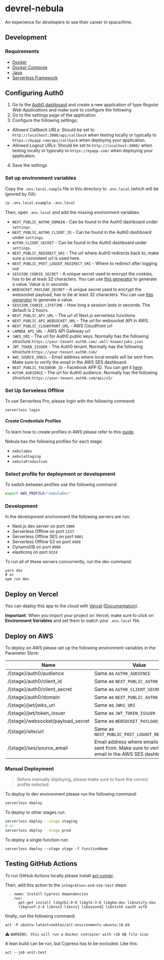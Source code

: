# devrel-nebula

An experience for developers to see their career in space/time.

## Development

### Requirements

- [Docker](https://docs.docker.com/get-docker/)
- [Docker Compose](https://docs.docker.com/compose/)
- [Java](https://openjdk.java.net/install/index.html)
- [Serverless Framework](https://www.serverless.com/framework/docs/getting-started/)

## Configuring Auth0

1. Go to the [Auth0 dashboard](https://manage.auth0.com/) and create a new
   application of type _Regular Web Applications_ and make sure to configure the
   following
2. Go to the settings page of the application
3. Configure the following settings:

- _Allowed Callback URLs_: Should be set to `http://localhost:3000/api/callback`
  when testing locally or typically to `https://myapp.com/api/callback` when
  deploying your application.
- _Allowed Logout URLs_: Should be set to `http://localhost:3000/` when testing
  locally or typically to `https://myapp.com/` when deploying your application.

4. Save the settings

### Set up environment variables

Copy the `.env.local.sample` file in this directory to `.env.local` (which will
be ignored by Git):

```bash
cp .env.local.example .env.local
```

Then, open `.env.local` and add the missing environment variables:

- `NEXT_PUBLIC_AUTH0_DOMAIN` - Can be found in the Auth0 dashboard under
  `settings`.
- `NEXT_PUBLIC_AUTH0_CLIENT_ID` - Can be found in the Auth0 dashboard under
  `settings`.
- `AUTH0_CLIENT_SECRET` - Can be found in the Auth0 dashboard under `settings`.
- `NEXT_PUBLIC_REDIRECT_URI` - The url where Auth0 redirects back to, make sure
  a consistent url is used here.
- `NEXT_PUBLIC_POST_LOGOUT_REDIRECT_URI` - Where to redirect after logging out
- `SESSION_COOKIE_SECRET` - A unique secret used to encrypt the cookies, has to
  be at least 32 characters. You can use
  [this generator](https://generate-secret.now.sh/32) to generate a value. Value
  is in seconds.
- `WEBSOCKET_PAYLOAD_SECRET` - A unique secret used to encrypt the websocket
  payload, has to be at least 32 characters. You can use
  [this generator](https://generate-secret.now.sh/32) to generate a value.
- `SESSION_COOKIE_LIFETIME` - How long a session lasts in seconds. The default
  is 2 hours.
- `NEXT_PUBLIC_API_URL` - The url of Next.js serverless functions
- `NEXT_PUBLIC_API_WEBSOCKET_URL` - The url for websocket API in AWS.
- `NEXT_PUBLIC_CLOUDFRONT_URL` - AWS Cloudfront url
- `LAMBDA_API_URL` - AWS API Gateway url
- `JWKS_URI` - The url for Auth0 public keys. Normally has the following
  structure `https://your-tenant.auth0.com/.well-known/jwks.json`
- `JWT_TOKEN_ISSUER` - The Auth0 tenant. Normally has the following structure
  `https://your-tenant.auth0.com/`
- `AWS_SOURCE_EMAIL` - Email address where local emails will be sent from. Make
  sure to verify the email in the AWS SES dashboard.
- `NEXT_PUBLIC_FACEBOOK_ID` - Facebook APP ID. You can get it
  [here](https://developers.facebook.com/docs/development/create-an-app).
- `AUTH0_AUDIENCE` - The url for Auth0 audience. Normally has the following structure `https://your-tenant.auth0.com/api/v2/`


### Set Up Serveless Offline

To use Serverless Pro, please login with the following command:

```bash
serverless login
```

#### Create Credentials Profiles

To learn how to create profiles in AWS please refer to this
[guide](https://www.serverless.com/framework/docs/providers/aws/guide/credentials/).

Nebula has the following profiles for each stage:

- `nebulaDev`
- `nebulaStaging`
- `nebulaProduction`

### Select profile for deployment or development

To switch between profiles use the following command:

```bash
export AWS_PROFILE="nebulaDev"
```

### Development

In the development environment the following servers are run:

- Next.js dev server on port `3000`
- Serverless Offline on port `1337`
- Serverless Offline SES on port `9001`
- Serverless Offline S3 on port `4569`
- DynamoDB on port `8000`
- elasticmq on port `9324`

To run all of these servers concurrently, run the dev command.

```
yarn dev
# or
npm run dev
```

## Deploy on Vercel

You can deploy this app to the cloud with
[Vercel](https://vercel.com?utm_source=github&utm_medium=readme&utm_campaign=next-example)
([Documentation](https://nextjs.org/docs/deployment)).

**Important**: When you import your project on Vercel, make sure to click on
**Environment Variables** and set them to match your `.env.local` file.

## Deploy on AWS

To deploy on AWS please set up the following environment variables in the
Parameter Store:

| Name                              | Value                                                                                                 | Encrypted |
| --------------------------------- | ----------------------------------------------------------------------------------------------------- | --------- |
| /{stage}/auth0/audience           | Same as `AUTH0_AUDIENCE`                                                                              |           |
| /{stage}/auth0/client_id          | Same as `NEXT_PUBLIC_AUTH0_CLIENT_ID`                                                                 |           |
| /{stage}/auth0/client_secret      | Same as `AUTH0_CLIENT_SECRET`                                                                         | true      |
| /{stage}/auth0/domain             | Same as `NEXT_PUBLIC_AUTH0_DOMAIN`                                                                    |           |
| /{stage}/jwt/jwks_uri             | Same as `JWKS_URI`                                                                                    |           |
| /{stage}/jwt/token_issuer         | Same as `JWT_TOKEN_ISSUER`                                                                            |           |
| /{stage}/websocket/payload_secret | Same as `WEBSOCKET_PAYLOAD_SECRET`                                                                    | true      |
| /{stage}/site/url                 | Same as `NEXT_PUBLIC_POST_LOGOUT_REDIRECT_URI`                                                        |           |
| /{stage}/ses/source_email         | Email address where emails will be sent from. Make sure to verify the email in the AWS SES dashboard. |           |

### Manual Deployment

> Before manually deploying, please make sure to have the correct profile
> selected.

To deploy to dev environment please run the following command:

```bash
serverless deploy
```

To deploy to other stages run:

```bash
serverless deploy --stage staging
# or
serverless deploy --stage prod
```

To deploy a single function run:

```
serverless deploy --stage stage -f functionName
```

## Testing GitHub Actions

To run GitHub Actions locally please install
[act runner](https://github.com/nektos/act).

Then, add this action to the `integration-and-e2e-test` steps:

```
  - name: Install Cypress dependencies
    run:
      apt-get install libgtk2.0-0 libgtk-3-0 libgbm-dev libnotify-dev
      libgconf-2-4 libnss3 libxss1 libasound2 libxtst6 xauth xvfb
```

finally, run the following command:

```
act -P ubuntu-latest=nektos/act-environments-ubuntu:18.04
```

⚠️ `WARNING: this will run a Docker container with >18 GB file size`

A lean build can be run, but Cypress has to be excluded. Like this:

```
act --job unit-test
```
